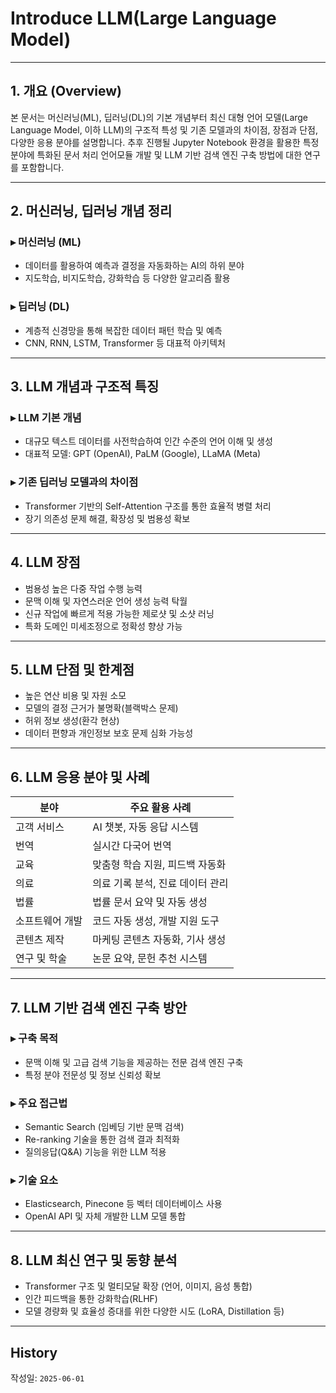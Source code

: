 # Introduce LLM(Large Language Model)

---

## 1. 개요 (Overview)

본 문서는 머신러닝(ML), 딥러닝(DL)의 기본 개념부터 최신 대형 언어 모델(Large Language Model, 이하 LLM)의 구조적 특성 및 기존 모델과의 차이점, 장점과 단점, 다양한 응용 분야를 설명합니다. 추후 진행될 Jupyter Notebook 환경을 활용한 특정 분야에 특화된 문서 처리 언어모듈 개발 및 LLM 기반 검색 엔진 구축 방법에 대한 연구를 포함합니다.

---

## 2. 머신러닝, 딥러닝 개념 정리

### ▸ 머신러닝 (ML)

- 데이터를 활용하여 예측과 결정을 자동화하는 AI의 하위 분야
- 지도학습, 비지도학습, 강화학습 등 다양한 알고리즘 활용

### ▸ 딥러닝 (DL)

- 계층적 신경망을 통해 복잡한 데이터 패턴 학습 및 예측
- CNN, RNN, LSTM, Transformer 등 대표적 아키텍처

---

## 3. LLM 개념과 구조적 특징

### ▸ LLM 기본 개념

- 대규모 텍스트 데이터를 사전학습하여 인간 수준의 언어 이해 및 생성
- 대표적 모델: GPT (OpenAI), PaLM (Google), LLaMA (Meta)

### ▸ 기존 딥러닝 모델과의 차이점

- Transformer 기반의 Self-Attention 구조를 통한 효율적 병렬 처리
- 장기 의존성 문제 해결, 확장성 및 범용성 확보

---

## 4. LLM 장점

- 범용성 높은 다중 작업 수행 능력
- 문맥 이해 및 자연스러운 언어 생성 능력 탁월
- 신규 작업에 빠르게 적용 가능한 제로샷 및 소샷 러닝
- 특화 도메인 미세조정으로 정확성 향상 가능

---

## 5. LLM 단점 및 한계점

- 높은 연산 비용 및 자원 소모
- 모델의 결정 근거가 불명확(블랙박스 문제)
- 허위 정보 생성(환각 현상)
- 데이터 편향과 개인정보 보호 문제 심화 가능성

---

## 6. LLM 응용 분야 및 사례

| 분야         | 주요 활용 사례                             |
|--------------|-----------------------------------------|
| 고객 서비스   | AI 챗봇, 자동 응답 시스템                    |
| 번역         | 실시간 다국어 번역                          |
| 교육         | 맞춤형 학습 지원, 피드백 자동화                |
| 의료         | 의료 기록 분석, 진료 데이터 관리              |
| 법률         | 법률 문서 요약 및 자동 생성                   |
| 소프트웨어 개발 | 코드 자동 생성, 개발 지원 도구                |
| 콘텐츠 제작   | 마케팅 콘텐츠 자동화, 기사 생성               |
| 연구 및 학술  | 논문 요약, 문헌 추천 시스템                 |

---

## 7. LLM 기반 검색 엔진 구축 방안

### ▸ 구축 목적

- 문맥 이해 및 고급 검색 기능을 제공하는 전문 검색 엔진 구축
- 특정 분야 전문성 및 정보 신뢰성 확보

### ▸ 주요 접근법

- Semantic Search (임베딩 기반 문맥 검색)
- Re-ranking 기술을 통한 검색 결과 최적화
- 질의응답(Q&A) 기능을 위한 LLM 적용

### ▸ 기술 요소

- Elasticsearch, Pinecone 등 벡터 데이터베이스 사용
- OpenAI API 및 자체 개발한 LLM 모델 통합

---

## 8. LLM 최신 연구 및 동향 분석

- Transformer 구조 및 멀티모달 확장 (언어, 이미지, 음성 통합)
- 인간 피드백을 통한 강화학습(RLHF)
- 모델 경량화 및 효율성 증대를 위한 다양한 시도 (LoRA, Distillation 등)

---

## History

작성일: `2025-06-01`
